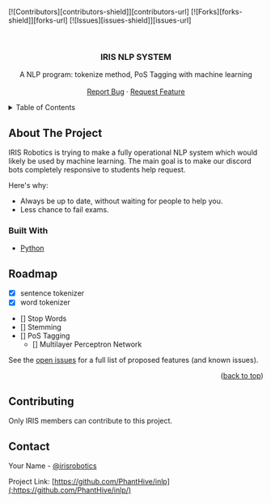 <div id="top"></div>
<!--
*** Thanks for checking out the Best-README-Template. If you have a suggestion
*** that would make this better, please fork the repo and create a pull request
*** or simply open an issue with the tag "enhancement".
*** Don't forget to give the project a star!
*** Thanks again! Now go create something AMAZING! :D
-->



<!-- PROJECT SHIELDS -->
<!--
*** I'm using markdown "reference style" links for readability.
*** Reference links are enclosed in brackets [ ] instead of parentheses ( ).
*** See the bottom of this document for the declaration of the reference variables
*** for contributors-url, forks-url, etc. This is an optional, concise syntax you may use.
*** https://www.markdownguide.org/basic-syntax/#reference-style-links
-->

[![Contributors][contributors-shield]][contributors-url]
[![Forks][forks-shield]][forks-url]
[![Issues][issues-shield]][issues-url]

<!-- PROJECT LOGO -->
<br />
<div align="center">

<h3 align="center">IRIS NLP SYSTEM</h3>

  <p align="center">
    A NLP program: tokenize method, PoS Tagging with machine learning
    <br />
    <br />
    <a href="https://github.com/PhantHive/inlp/issues">Report Bug</a>
    ·
    <a href="https://github.com/PhantHive/inlp/issues">Request Feature</a>
  </p>
</div>



<!-- TABLE OF CONTENTS -->
<details>
  <summary>Table of Contents</summary>
  <ol>
    <li>
      <a href="#about-the-project">About The Project</a>
      <ul>
        <li><a href="#built-with">Built With</a></li>
      </ul>
    </li>
    <li>
      <a href="#getting-started">Getting Started</a>
      <ul>
        <li><a href="#prerequisites">Prerequisites</a></li>
        <li><a href="#installation">Installation</a></li>
      </ul>
    </li>
    <li><a href="#usage">Usage</a></li>
    <li><a href="#roadmap">Roadmap</a></li>
    <li><a href="#contributing">Contributing</a></li>
    <li><a href="#license">License</a></li>
    <li><a href="#contact">Contact</a></li>
    <li><a href="#acknowledgments">Acknowledgments</a></li>
  </ol>
</details>



<!-- ABOUT THE PROJECT -->
## About The Project


IRIS Robotics is trying to make a fully operational NLP system which would likely be used by machine learning.
The main goal is to make our discord bots completely responsive to students help request.

Here's why:
* Always be up to date, without waiting for people to help you.
* Less chance to fail exams.


### Built With

* [Python](https://www.python.org)


<!-- ROADMAP -->
## Roadmap

- [x] sentence tokenizer
- [x] word tokenizer
- [] Stop Words
- [] Stemming
- [] PoS Tagging
    - [] Multilayer Perceptron Network

See the [open issues](https://github.com/othneildrew/Best-README-Template/issues) for a full list of proposed features (and known issues).

<p align="right">(<a href="#top">back to top</a>)</p>



<!-- CONTRIBUTING -->
## Contributing

Only IRIS members can contribute to this project.


<!-- CONTACT -->
## Contact

Your Name - [@irisrobotics](https://www.instagram.com/irisrobotics/?hl=fr)

Project Link: [https://github.com/PhantHive/inlp](:https://github.com/PhantHive/inlp/)





<!-- ACKNOWLEDGMENTS 
## Acknowledgments
-->

